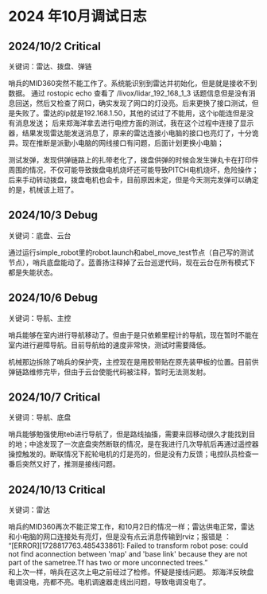 # 2024 年10月调试日志

## 2024/10/2 Critical

关键词：雷达、拨盘、弹链

哨兵的MID360突然不能工作了。系统能识别到雷达并初始化，但是就是接收不到数据。
通过 rostopic echo 查看了 /livox/lidar_192_168_1_3 话题信息但是没有消息回送，然后又检查了网口，确实发现了网口的灯没亮。后来更换了接口测试，但是失败了。雷达的ip就是192.168.1.50，其他的试过了不能用，这个ip能连但是没有消息发送；
后来郑海洋拿去进行电控方面的测试，我在这个过程中连接了显示器，结果发现雷达能发送消息了，原来的雷达连接小电脑的接口也亮灯了，十分诡异。现在推断是派勤小电脑的网线接口有问题，后面计划更换小电脑；

测试发弹，发现供弹链路上的扎带老化了，拨盘供弹的时候会发生弹丸卡在打印件周围的情况，不仅可能导致拨盘电机烧坏还可能导致PITCH电机烧坏，危险操作；后来手动转动拨盘，拨盘电机也会卡，目前原因未定，但是今天测完发弹可以确定的是，机械该上班了。

## 2024/10/3 Debug

关键词：底盘、云台

通过运行simple_robot里的robot.launch和abel_move_test节点（自己写的测试节点），哨兵底盘能动了。蓝善扬注释掉了云台巡逻代码，现在云台在所有模式下都是失能状态。

## 2024/10/6 Debug

关键词：导航、主控

哨兵能够在室内进行导航移动了。但由于是只依赖里程计的导航，现在暂时不能在室内进行避障导航。目前导航给的速度非常快，测试时需要降低。

机械那边拆除了哨兵的保护壳，主控现在是用胶带贴在原先装甲板的位置。目前供弹链路维修完毕，但由于云台使能代码被注释，暂时无法测发射。

## 2024/10/7 Critical

关键词：导航、底盘

哨兵能够勉强使用teb进行导航了，但是路线抽搐，需要来回移动很久才能找到目的地；中途发现了一次底盘突然断联的情况，是在我进行几次导航后再通过遥控器操控触发的。断联情况下舵轮电机的灯是亮的，但是没有力反馈；电控队员检查一番后突然又好了，推测是接线问题。

## 2024/10/13 Critical

关键词：雷达

哨兵的MID360再次不能正常工作，和10月2日的情况一样；雷达供电正常，雷达和小电脑的网口连接处有亮灯，但是没有点云消息传输到rviz；报错是 ：\
“[ERROR][1728817763.485433861]: Failed to transform robot pose: could not find aconnection between 'map' and 'base link' because they are not part of the sametree.Tf has two or more unconnected trees.”\
和上次一样，哨兵在这次上电之前经过了检修。怀疑是接线问题。
郑海洋反映盘电调没电，亮都不亮。电机调速器走线出问题，导致电调没电了。
